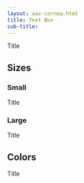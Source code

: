 ```yaml
--- 
layout: aav-cornea.html 
title: Text Box
sub-title: 
---
```


<div class="example-box">
    <div class="text-box">
        <p class="text-box__body">Title</p>
    </div>
</div>

## Sizes

### Small

<div class="example-box">
    <div class="text-box text-box--sm">
        <p class="text-box__body">Title</p>
    </div>
</div>

### Large

<div class="example-box">
    <div class="text-box text-box--lg">
        <p class="text-box__body">Title</p>
    </div>
</div>

## Colors

<div class="example-box">
    <div class="text-box text-box--green">
        <p class="text-box__body">Title</p>
    </div>
</div>